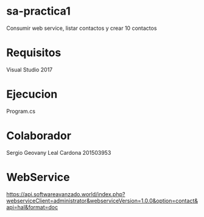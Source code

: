 # sa-practica1
Consumir web service, listar contactos y crear 10 contactos
# Requisitos
Visual Studio 2017
# Ejecucion
Program.cs
# Colaborador
Sergio Geovany Leal Cardona 201503953
# WebService
https://api.softwareavanzado.world/index.php?webserviceClient=administrator&webserviceVersion=1.0.0&option=contact&api=hal&format=doc